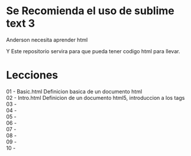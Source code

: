 # Se Recomienda el uso de sublime text 3
Anderson necesita aprender html

Y Este repositorio servira para que pueda tener codigo html para llevar.

# Lecciones
01 - Basic.html Definicion basica de un documento html  
02 - Intro.html Definicion de un documento html5, introduccion a los tags  
03 -  
04 -  
05 -  
06 -  
07 -  
08 -  
09 -  
10 -  